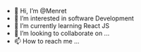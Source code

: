 - 👋 Hi, I’m @Menret
- 👀 I’m interested in software Development
- 🌱 I’m currently learning React JS
- 💞️ I’m looking to collaborate on ...
- 📫 How to reach me ...

<!---
Menret/Menret is a ✨ special ✨ repository because its `README.md` (this file) appears on your GitHub profile.
You can click the Preview link to take a look at your changes.
--->
